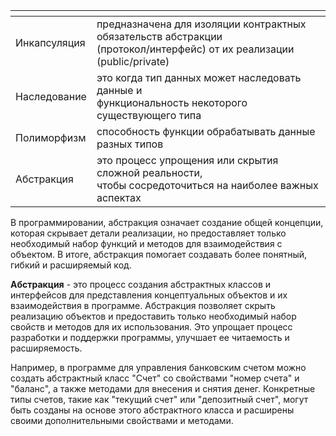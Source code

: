 <table>
<thead>
<tr>
<th></th>
<th></th>
</tr>
</thead>
<tbody>
<tr>
<td>Инкапсуляция</td>
<td>предназначена для изоляции контрактных обязательств абстракции<br>(протокол/интерфейс) от их реализации (public/private)</td>
</tr>
<tr>
<td>Наследование</td>
<td>это когда тип данных может наследовать данные и<br>функциональность некоторого существующего типа</td>
</tr>
<tr>
<td>Полиморфизм</td>
<td>способность функции обрабатывать данные разных типов</td>
</tr>
<tr>
<td>Абстракция</td>
<td>это процесс упрощения или скрытия сложной реальности,<br>чтобы сосредоточиться на наиболее важных аспектах</td>
</tr>
</tbody>
</table>
<p>В программировании, абстракция означает создание общей концепции, которая скрывает детали реализации,
но предоставляет только необходимый набор функций и методов для взаимодействия с объектом.
В итоге, абстракция помогает создавать более понятный, гибкий и расширяемый код.</p>
<p><strong>Абстракция</strong> - это процесс создания абстрактных классов и интерфейсов для представления концептуальных объектов и их взаимодействия в программе.
Абстракция позволяет скрыть реализацию объектов и предоставить только необходимый набор свойств и методов для их использования.
Это упрощает процесс разработки и поддержки программы, улучшает ее читаемость и расширяемость.</p>
<p>Например, в программе для управления банковским счетом можно создать абстрактный класс "Счет" со свойствами "номер счета" и "баланс",
а также методами для внесения и снятия денег.
Конкретные типы счетов, такие как "текущий счет" или "депозитный счет", могут быть созданы на основе этого абстрактного класса
и расширены своими дополнительными свойствами и методами.</p>